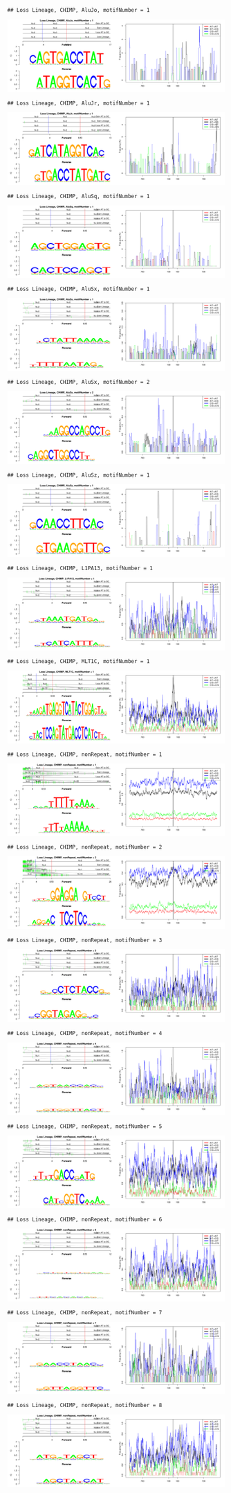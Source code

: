 

```
## Loss Lineage, CHIMP, AluJo, motifNumber = 1
```

![plot of chunk motifPValues](figure/motifPValues1.png) 

```
## Loss Lineage, CHIMP, AluJr, motifNumber = 1
```

![plot of chunk motifPValues](figure/motifPValues2.png) 

```
## Loss Lineage, CHIMP, AluSq, motifNumber = 1
```

![plot of chunk motifPValues](figure/motifPValues3.png) 

```
## Loss Lineage, CHIMP, AluSx, motifNumber = 1
```

![plot of chunk motifPValues](figure/motifPValues4.png) 

```
## Loss Lineage, CHIMP, AluSx, motifNumber = 2
```

![plot of chunk motifPValues](figure/motifPValues5.png) 

```
## Loss Lineage, CHIMP, AluSz, motifNumber = 1
```

![plot of chunk motifPValues](figure/motifPValues6.png) 

```
## Loss Lineage, CHIMP, L1PA13, motifNumber = 1
```

![plot of chunk motifPValues](figure/motifPValues7.png) 

```
## Loss Lineage, CHIMP, MLT1C, motifNumber = 1
```

![plot of chunk motifPValues](figure/motifPValues8.png) 

```
## Loss Lineage, CHIMP, nonRepeat, motifNumber = 1
```

![plot of chunk motifPValues](figure/motifPValues9.png) 

```
## Loss Lineage, CHIMP, nonRepeat, motifNumber = 2
```

![plot of chunk motifPValues](figure/motifPValues10.png) 

```
## Loss Lineage, CHIMP, nonRepeat, motifNumber = 3
```

![plot of chunk motifPValues](figure/motifPValues11.png) 

```
## Loss Lineage, CHIMP, nonRepeat, motifNumber = 4
```

![plot of chunk motifPValues](figure/motifPValues12.png) 

```
## Loss Lineage, CHIMP, nonRepeat, motifNumber = 5
```

![plot of chunk motifPValues](figure/motifPValues13.png) 

```
## Loss Lineage, CHIMP, nonRepeat, motifNumber = 6
```

![plot of chunk motifPValues](figure/motifPValues14.png) 

```
## Loss Lineage, CHIMP, nonRepeat, motifNumber = 7
```

![plot of chunk motifPValues](figure/motifPValues15.png) 

```
## Loss Lineage, CHIMP, nonRepeat, motifNumber = 8
```

![plot of chunk motifPValues](figure/motifPValues16.png) 
  
